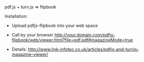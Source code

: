pdf.js + turn.js => flipbook

Installation:

- Upload pdfjs-flipbook into your web space

- Call by your browser http://your.domain.com/pdfjs-flipbook/web/viewer.html?file=pdf.pdf#magazineMode=true

- Details: http://www.link-infotec.co.uk/articles/pdfjs-and-turnjs-magazine-viewer/
